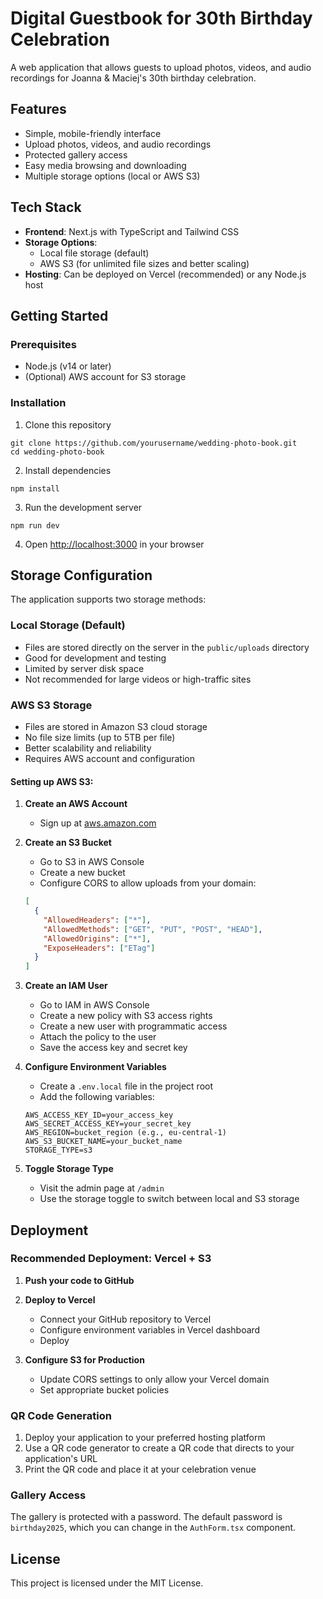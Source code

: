 # Digital Guestbook for 30th Birthday Celebration

A web application that allows guests to upload photos, videos, and audio recordings for Joanna & Maciej's 30th birthday celebration.

## Features

- Simple, mobile-friendly interface
- Upload photos, videos, and audio recordings
- Protected gallery access
- Easy media browsing and downloading
- Multiple storage options (local or AWS S3)

## Tech Stack

- **Frontend**: Next.js with TypeScript and Tailwind CSS
- **Storage Options**: 
  - Local file storage (default)
  - AWS S3 (for unlimited file sizes and better scaling)
- **Hosting**: Can be deployed on Vercel (recommended) or any Node.js host

## Getting Started

### Prerequisites

- Node.js (v14 or later)
- (Optional) AWS account for S3 storage

### Installation

1. Clone this repository
```
git clone https://github.com/yourusername/wedding-photo-book.git
cd wedding-photo-book
```

2. Install dependencies
```
npm install
```

3. Run the development server
```
npm run dev
```

4. Open [http://localhost:3000](http://localhost:3000) in your browser

## Storage Configuration

The application supports two storage methods:

### Local Storage (Default)

- Files are stored directly on the server in the `public/uploads` directory
- Good for development and testing
- Limited by server disk space
- Not recommended for large videos or high-traffic sites

### AWS S3 Storage 

- Files are stored in Amazon S3 cloud storage
- No file size limits (up to 5TB per file)
- Better scalability and reliability
- Requires AWS account and configuration

#### Setting up AWS S3:

1. **Create an AWS Account**
   - Sign up at [aws.amazon.com](https://aws.amazon.com/)

2. **Create an S3 Bucket**
   - Go to S3 in AWS Console
   - Create a new bucket
   - Configure CORS to allow uploads from your domain:
   ```json
   [
     {
       "AllowedHeaders": ["*"],
       "AllowedMethods": ["GET", "PUT", "POST", "HEAD"],
       "AllowedOrigins": ["*"],
       "ExposeHeaders": ["ETag"]
     }
   ]
   ```

3. **Create an IAM User**
   - Go to IAM in AWS Console
   - Create a new policy with S3 access rights
   - Create a new user with programmatic access
   - Attach the policy to the user
   - Save the access key and secret key

4. **Configure Environment Variables**
   - Create a `.env.local` file in the project root
   - Add the following variables:
   ```
   AWS_ACCESS_KEY_ID=your_access_key
   AWS_SECRET_ACCESS_KEY=your_secret_key
   AWS_REGION=bucket_region (e.g., eu-central-1)
   AWS_S3_BUCKET_NAME=your_bucket_name
   STORAGE_TYPE=s3
   ```

5. **Toggle Storage Type**
   - Visit the admin page at `/admin`
   - Use the storage toggle to switch between local and S3 storage

## Deployment

### Recommended Deployment: Vercel + S3

1. **Push your code to GitHub**

2. **Deploy to Vercel**
   - Connect your GitHub repository to Vercel
   - Configure environment variables in Vercel dashboard
   - Deploy

3. **Configure S3 for Production**
   - Update CORS settings to only allow your Vercel domain
   - Set appropriate bucket policies

### QR Code Generation

1. Deploy your application to your preferred hosting platform
2. Use a QR code generator to create a QR code that directs to your application's URL
3. Print the QR code and place it at your celebration venue

### Gallery Access

The gallery is protected with a password. The default password is `birthday2025`, which you can change in the `AuthForm.tsx` component.

## License

This project is licensed under the MIT License. 